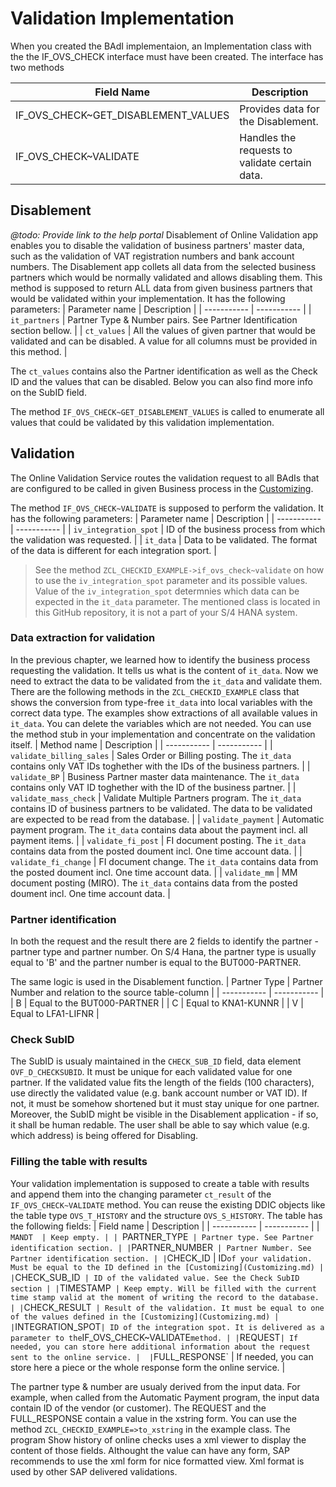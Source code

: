 # Validation Implementation
When you created the BAdI implementaion, an Implementation class with the the IF_OVS_CHECK interface must have been created. The interface has two methods


| Field Name | Description |
| ----------- | ----------- |
| IF_OVS_CHECK~GET_DISABLEMENT_VALUES | Provides data for the Disablement. |
| IF_OVS_CHECK~VALIDATE | Handles the requests to validate certain data.  |

## Disablement
*@todo: Provide link to the help portal*
Disablement of Online Validation app enables you to disable the validation of business partners' master data, such as the validation of VAT registration numbers and bank account numbers.
The Disablement app collets all data from the selected business partners which would be normally validated and allows disabling them. This method is supposed to return ALL data from given business partners that would be validated within your implementation. It has the following parameters:
| Parameter name | Description |
| ----------- | ----------- |
| `it_partners` | Partner Type & Number pairs. See Partner Identification section bellow. |
| `ct_values`   | All the values of given partner that would be validated and can be disabled. A value for all columns must be provided in this method. |

The `ct_values` contains also the Partner identification as well as the Check ID and the values that can be disabled. 
Below you can also find more info on the SubID field. 

The method `IF_OVS_CHECK~GET_DISABLEMENT_VALUES` is called to enumerate all values that could be validated by this validation implementation. 

## Validation
The Online Validation Service routes the validation request to all BAdIs that are configured to be called in given Business process in the  [Customizing](Customizing.md).

The method `IF_OVS_CHECK~VALIDATE` is supposed to perform the validation. It has the following parameters: 
| Parameter name | Description |
| ----------- | ----------- |
| `iv_integration_spot` | ID of the business process from which the validation was requested. |
| `it_data` | Data to be validated. The format of the data is different for each integration sport. |

> See the method `ZCL_CHECKID_EXAMPLE->if_ovs_check~validate` on how to use the `iv_integration_spot` parameter and its possible values. Value of the `iv_integration_spot` determnies which data can be expected in the `it_data` parameter. The mentioned class is located in this GitHub repository, it is not a part of your S/4 HANA system. 

### Data extraction for validation
In the previous chapter, we learned how to identify the business process requesting the validation. It tells us  what is the content of `it_data`. Now we need to extract the data to be validated from the `it_data` and validate them. 
There are the following methods in the `ZCL_CHECKID_EXAMPLE` class that shows the conversion from type-free `it_data` into local variables with the correct data type. The examples show extractions of all available values in `it_data`. You can delete the variables which are not needed. 
You can use the method stub in your implementation and concentrate on the validation itself. 
| Method name | Description |
| ----------- | ----------- |
| `validate_billing_sales` | Sales Order or Billing posting. The `it_data` contains only VAT IDs toghether with the IDs of the business partners. |
| `validate_BP` | Business Partner master data maintenance. The `it_data` contains only VAT ID toghether with the ID of the business partner.  |
| `validate_mass_check` | Validate Multiple Partners program. The `it_data` contains ID of business partners to be validated. The data to be validated are expected to be read from the database. |
| `validate_payment` | Automatic payment program. The `it_data` contains data about the payment incl. all payment items. |
| `validate_fi_post` | FI document posting. The `it_data` contains data from the posted doument incl. One time account data. |
| `validate_fi_change` | FI document change. The `it_data` contains data from the posted doument incl. One time account data. |
| `validate_mm` | MM document posting (MIRO). The `it_data` contains data from the posted doument incl. One time account data.  |


### Partner identification
In both the request and the result there are 2 fields to identify the partner - partner type and partner number. 
On S/4 Hana, the partner type is usually equal to 'B' and the partner number is equal to the BUT000-PARTNER. 

The same logic is used in the Disablement function. 
| Partner Type | Partner Number and relation to the source table-column |
| ----------- | ----------- |
| B | Equal to the BUT000-PARTNER |
| C | Equal to KNA1-KUNNR |
| V | Equal to LFA1-LIFNR |

### Check SubID 
The SubID is usualy maintained in the `CHECK_SUB_ID` field, data element `OVF_D_CHECKSUBID`. It must be unique for each validated value for one partner. If the validated value fits the length of the fields (100 characters), use directly the validated value (e.g. bank account number or VAT ID). If not, it must be somehow shortened but it must stay unique for one partner. Moreover, the SubID might be visible in the Disablement application - if so, it shall be human redable. The user shall be able to say which value (e.g. which address) is being offered for Disabling. 

### Filling the table with results
Your validation implementation is supposed to create a table with results and append them into the changing parameter `ct_result` of the `IF_OVS_CHECK~VALIDATE` method.
You can reuse the existing DDIC objects like the table type `OVS_T_HISTORY` and the structure `OVS_S_HISTORY`. 
The table has the following fields: 
| Field name | Description |
| ----------- | ----------- |
| `MANDT  | Keep empty. |
| `PARTNER_TYPE`  | Partner type. See Partner identification section. |
| `PARTNER_NUMBER`  | Partner Number. See Partner identification section. |
| `CHECK_ID | ID` of your validation. Must be equal to the ID defined in the [Customizing](Customizing.md) |
| `CHECK_SUB_ID`  | ID of the validated value. See the Check SubID section |
| `TIMESTAMP`  | Keep empty. Will be filled with the current time stamp valid at the moment of writing the record to the database.  |
| `CHECK_RESULT`  | Result of the validation. It must be equal to one of the values defined in the [Customizing](Customizing.md) |
| `INTEGRATION_SPOT` | ID of the integration spot. It is delivered as a parameter to the `IF_OVS_CHECK~VALIDATE` method. |
| `REQUEST` | If needed, you can store here additional information about the request sent to the online service. | 
| `FULL_RESPONSE` | If needed, you can store here a piece or the whole response form the online service. |

The partner type & number are usualy derived from the input data. For example, when called from the Automatic Payment program, the input data contain ID of the vendor (or customer). 
The REQUEST and the FULL_RESPONSE contain a value in the xstring form. You can use the method `ZCL_CHECKID_EXAMPLE=>to_xstring` in the example class. The program Show history of online checks uses a xml viewer to display the content of those fields. Althought the value can have any form, SAP recommends to use the xml form for nice formatted view. Xml format is used by other SAP delivered validations. 

<!--
This info shall be published once the way how the BAdIs are called is changed. 

## Exceptional states
It might happen that the validation cannot be started or successfully finished. You can either return a dedicated Check Result code for a such situation or you can stop further validations. 
-->